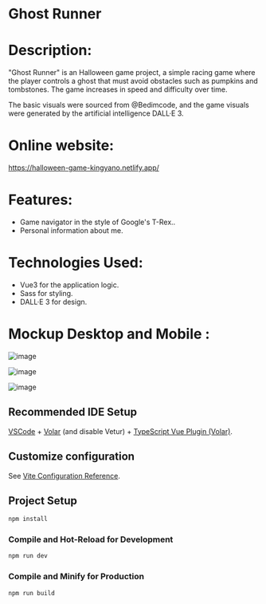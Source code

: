 # Ghost Runner

# Description:
"Ghost Runner" is an Halloween game project, a simple racing game where the player controls a ghost that must avoid obstacles such as pumpkins and tombstones. The game increases in speed and difficulty over time.

The basic visuals were sourced from @Bedimcode, and the game visuals were generated by the artificial intelligence DALL·E 3.

# Online website:
https://halloween-game-kingyano.netlify.app/

# Features:
- Game navigator in the style of Google's T-Rex..
- Personal information about me.

# Technologies Used:
- Vue3 for the application logic.
- Sass for styling.
- DALL·E 3 for design.

# Mockup Desktop and Mobile : 

![image](https://github.com/KingYano/halloween_game/assets/79844764/0a3e3212-03f5-46a9-900c-c5254f82b82c)

![image](https://github.com/KingYano/halloween_game/assets/79844764/08396de2-dc4c-4d34-92e3-bf63f3533e95)

![image](https://github.com/KingYano/halloween_game/assets/79844764/4089f738-1016-4adc-bbef-7c54e15e2cda)


## Recommended IDE Setup

[VSCode](https://code.visualstudio.com/) + [Volar](https://marketplace.visualstudio.com/items?itemName=Vue.volar) (and disable Vetur) + [TypeScript Vue Plugin (Volar)](https://marketplace.visualstudio.com/items?itemName=Vue.vscode-typescript-vue-plugin).

## Customize configuration

See [Vite Configuration Reference](https://vitejs.dev/config/).

## Project Setup

```sh
npm install
```

### Compile and Hot-Reload for Development

```sh
npm run dev
```

### Compile and Minify for Production

```sh
npm run build
```

